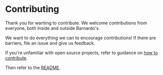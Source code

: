# Contributing

Thank you for wanting to contribute. We welcome contributions from everyone, both inside and outside Barnardo's.

We want to do everything we can to encourage contributions! If there are barriers, file an issue and give us feedback.

If you're unfamiliar with open source projects, refer to guidance on [how to contribute](https://opensource.guide/how-to-contribute).

Then refer to the [README](../README.md).
